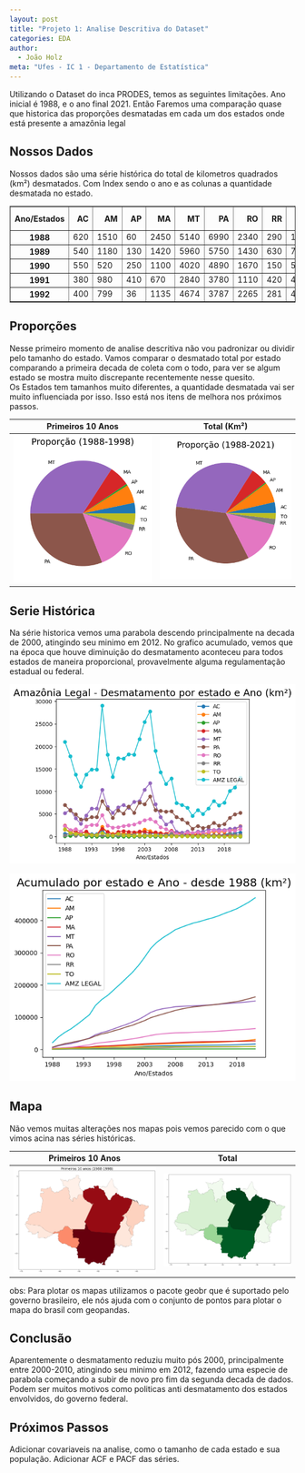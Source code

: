 ```yaml
---
layout: post
title: "Projeto 1: Analise Descritiva do Dataset"
categories: EDA
author:
  - João Holz
meta: "Ufes - IC 1 - Departamento de Estatística"
---
```


Utilizando o Dataset do inca PRODES, temos as seguintes limitações. Ano inicial é 1988, e o ano final 2021. Então Faremos uma comparação quase que historica das proporções desmatadas em cada um dos estados onde está presente a amazônia legal

## Nossos Dados

Nossos dados são uma série histórica do total de kilometros quadrados (km²) desmatados. Com Index sendo o ano e as colunas a quantidade desmatada no estado.

<div>
<style scoped>
    .dataframe tbody tr th:only-of-type {
        vertical-align: middle;
    }

    .dataframe tbody tr th {
        vertical-align: top;
    }

    .dataframe thead th {
        text-align: right;
    }

</style>
<table border="1" class="dataframe">
  <thead>
    <tr style="text-align: right;">
      <th>Ano/Estados</th>
      <th>AC</th>
      <th>AM</th>
      <th>AP</th>
      <th>MA</th>
      <th>MT</th>
      <th>PA</th>
      <th>RO</th>
      <th>RR</th>
      <th>TO</th>
      <th>AMZ LEGAL</th>
    </tr>
  </thead>
  <tbody>
    <tr>
      <th>1988</th>
      <td>620</td>
      <td>1510</td>
      <td>60</td>
      <td>2450</td>
      <td>5140</td>
      <td>6990</td>
      <td>2340</td>
      <td>290</td>
      <td>1650</td>
      <td>21050</td>
    </tr>
    <tr>
      <th>1989</th>
      <td>540</td>
      <td>1180</td>
      <td>130</td>
      <td>1420</td>
      <td>5960</td>
      <td>5750</td>
      <td>1430</td>
      <td>630</td>
      <td>730</td>
      <td>17770</td>
    </tr>
    <tr>
      <th>1990</th>
      <td>550</td>
      <td>520</td>
      <td>250</td>
      <td>1100</td>
      <td>4020</td>
      <td>4890</td>
      <td>1670</td>
      <td>150</td>
      <td>580</td>
      <td>13730</td>
    </tr>
    <tr>
      <th>1991</th>
      <td>380</td>
      <td>980</td>
      <td>410</td>
      <td>670</td>
      <td>2840</td>
      <td>3780</td>
      <td>1110</td>
      <td>420</td>
      <td>440</td>
      <td>11030</td>
    </tr>
    <tr>
      <th>1992</th>
      <td>400</td>
      <td>799</td>
      <td>36</td>
      <td>1135</td>
      <td>4674</td>
      <td>3787</td>
      <td>2265</td>
      <td>281</td>
      <td>409</td>
      <td>13786</td>
    </tr>
  </tbody>
</table>
</div>

## Proporções

Nesse primeiro momento de analise descritiva não vou padronizar ou dividir pelo tamanho do estado. Vamos comparar o desmatado total por estado comparando a primeira decada de coleta com o todo, para ver se algum estado se mostra muito discrepante recentemente nesse quesito.  
Os Estados tem tamanhos muito diferentes, a quantidade desmatada vai ser muito influenciada por isso. Isso está nos itens de melhora nos próximos passos.

| Primeiros 10 Anos                                                                                         | Total (Km²)                                                                                               |
| --------------------------------------------------------------------------------------------------------- | --------------------------------------------------------------------------------------------------------- |
| ![png](https://raw.githubusercontent.com/JohnHolz/JohnHolz.github.io/master/_posts/images/output_4_0.png) | ![png](https://raw.githubusercontent.com/JohnHolz/JohnHolz.github.io/master/_posts/images/output_3_0.png) |

## Serie Histórica

Na série historica vemos uma parabola descendo principalmente na decada de 2000, atingindo seu minimo em 2012. No grafico acumulado, vemos que na época que houve diminuição do desmatamento aconteceu para todos estados de maneira proporcional, provavelmente alguma regulamentação estadual ou federal.

![png](https://raw.githubusercontent.com/JohnHolz/JohnHolz.github.io/master/_posts/images/output_5_0.png)

![png](https://raw.githubusercontent.com/JohnHolz/JohnHolz.github.io/master/_posts/images/output_6_0.png)

## Mapa

Não vemos muitas alterações nos mapas pois vemos parecido com o que vimos acina nas séries históricas.

| Primeiros 10 Anos                                                                                          | Total                                                                                                      |
| ---------------------------------------------------------------------------------------------------------- | ---------------------------------------------------------------------------------------------------------- |
| ![png](https://raw.githubusercontent.com/JohnHolz/JohnHolz.github.io/master/_posts/images/output_11_0.png) | ![png](https://raw.githubusercontent.com/JohnHolz/JohnHolz.github.io/master/_posts/images/output_10_0.png) |

obs: Para plotar os mapas utilizamos o pacote geobr que é suportado pelo governo brasileiro, ele nós ajuda com o conjunto de pontos para plotar o mapa do brasil com geopandas.

## Conclusão

Aparentemente o desmatamento reduziu muito pós 2000, principalmente entre 2000-2010, atingindo seu minimo em 2012, fazendo uma especie de parabola começando a subir de novo pro fim da segunda decada de dados. Podem ser muitos motivos como politicas anti desmatamento dos estados envolvidos, do governo federal.

## Próximos Passos

Adicionar covariaveis na analise, como o tamanho de cada estado e sua população. Adicionar ACF e PACF das séries.
